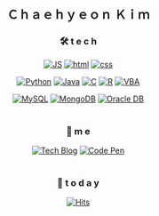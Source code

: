 <div align=center>
  
## Ｃｈａｅｈｙｅｏｎ Ｋｉｍ
  
### 🛠 t e c h 
[![JS](https://img.shields.io/badge/Javascript-ffb13b?style=flat-square&logo=javascript&logoColor=white)](https://github.com/chaehyeon-kim/TODO-List) 
[![html](https://img.shields.io/badge/Html-E34F26?style=flat-square&logo=Html5&logoColor=white)](https://github.com/chaehyeon-kim/fullPage) 
[![css](https://img.shields.io/badge/CSS-1572B6?style=flat-square&logo=CSS3&logoColor=white)](https://github.com/chaehyeon-kim/fullPage) 
<br>

[![Python](https://img.shields.io/badge/Python-3776AB?style=flat-square&logo=Python&logoColor=white)](https://github.com/chaehyeon-kim/SpringMVC)
[![Java](https://img.shields.io/badge/Java-007396?style=flat-square&logo=Java&logoColor=white)](https://github.com/chaehyeon-kim/weather) 
[![C](https://img.shields.io/badge/C-A8B9CC?style=flat-square&logo=C&logoColor=white)](https://github.com/chaehyeon-kim/weather) 
[![R](https://img.shields.io/badge/R-1572B6?style=flat-square&logo=R&logoColor=white)](https://github.com/chaehyeon-kim/weather) 
[![VBA](https://img.shields.io/badge/Excel_VBA-217346?style=flat-square&logo=microsoft-excel&logoColor=white)](https://github.com/chaehyeon-kim/weather) 
<br>

[![MySQL](https://img.shields.io/badge/MySQL-4479A1?style=flat-square&logo=MySQL&logoColor=white)](https://github.com/Jchaehyeon-kim/Spring_Weather)
[![MongoDB](https://img.shields.io/badge/MongoDB-47A248?style=flat-square&logo=MongoDB&logoColor=white)](https://github.com/chaehyeon-kim/React_Login)
[![Oracle DB](https://img.shields.io/badge/Oracle-F80000?style=flat-square&logo=oracle&logoColor=white)](https://github.com/chaehyeon-kim/SpringMVC)
<br><br>

### 🐣 m e 
[![Tech Blog](https://img.shields.io/badge/Blog-FF5722?style=flat-square&logo=blogger&logoColor=white)](https://7chaeny25.tistory.com/)
[![Code Pen](https://img.shields.io/badge/Gmail-EA4335?style=flat-square&logo=Gmail&logoColor=white)](mailto:7chaeny25@gmail.com)
<br><br>

### 💌  t o d a y 
[![Hits](https://hits.seeyoufarm.com/api/count/incr/badge.svg?url=https%3A%2F%2Fgithub.com%2Fchaehyeon-kim&count_bg=%23FFA6A6&title_bg=%23555555&icon=&icon_color=%23E7E7E7&title=hits&edge_flat=false)](https://hits.seeyoufarm.com)
<br><br>
